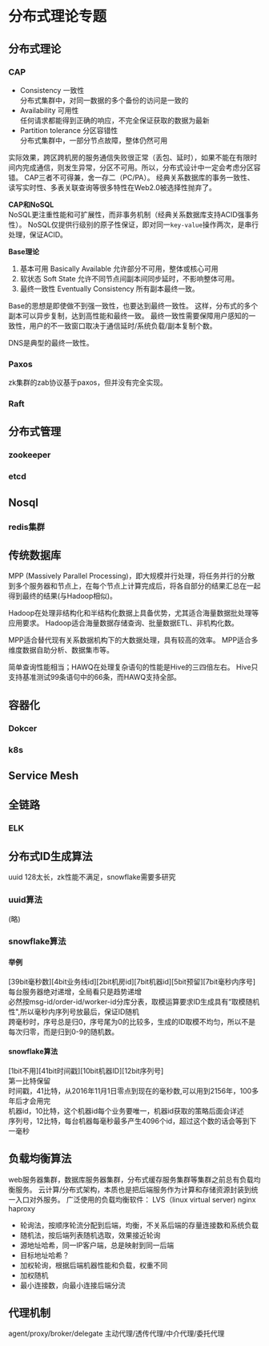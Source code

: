 # 分布式理论专题

## 分布式理论
### CAP
+ Consistency 一致性  
分布式集群中，对同一数据的多个备份的访问是一致的
+ Availability 可用性  
任何请求都能得到正确的响应，不完全保证获取的数据为最新
+ Partition tolerance 分区容错性  
分布式集群中，一部分节点故障，整体仍然可用  

实际效果，跨区跨机房的服务通信失败很正常（丢包、延时），如果不能在有限时间内完成通信，则发生异常，分区不可用。所以，分布式设计中一定会考虑分区容错。
CAP三者不可得兼，舍一存二（PC/PA）。
经典关系数据库的事务一致性、读写实时性、多表关联查询等很多特性在Web2.0被选择性抛弃了。

**CAP和NoSQL**  
NoSQL更注重性能和可扩展性，而非事务机制（经典关系数据库支持ACID强事务性）。
NoSQL仅提供行级别的原子性保证，即对同一`key-value`操作两次，是串行处理，保证ACID。

**Base理论**  
1. 基本可用 Basically Available
允许部分不可用，整体或核心可用
2. 软状态 Soft State
允许不同节点间副本间同步延时，不影响整体可用。
3. 最终一致性 Eventually Consistency
所有副本最终一致。

Base的思想是即使做不到强一致性，也要达到最终一致性。
这样，分布式的多个副本可以异步复制，达到高性能和最终一致。
最终一致性需要保障用户感知的一致性，用户的不一致窗口取决于通信延时/系统负载/副本复制个数。

DNS是典型的最终一致性。

### Paxos
zk集群的zab协议基于paxos，但并没有完全实现。
### Raft

## 分布式管理
### zookeeper

### etcd

## Nosql
### redis集群

## 传统数据库
MPP (Massively Parallel Processing)，即大规模并行处理，将任务并行的分散到多个服务器和节点上，在每个节点上计算完成后，将各自部分的结果汇总在一起得到最终的结果(与Hadoop相似)。

Hadoop在处理非结构化和半结构化数据上具备优势，尤其适合海量数据批处理等应用要求。
Hadoop适合海量数据存储查询、批量数据ETL、非机构化数。

MPP适合替代现有关系数据机构下的大数据处理，具有较高的效率。
MPP适合多维度数据自助分析、数据集市等。

简单查询性能相当；HAWQ在处理复杂语句的性能是Hive的三四倍左右。
Hive只支持基准测试99条语句中的66条，而HAWQ支持全部。

## 容器化
### Dokcer
### k8s

## Service Mesh

## 全链路
### ELK

## 分布式ID生成算法
uuid 128太长，zk性能不满足，snowflake需要多研究
### uuid算法
(略)
### snowflake算法
#### 举例
[39bit毫秒数][4bit业务线id][2bit机房id][7bit机器id][5bit预留][7bit毫秒内序号]  
每台服务器绝对递增，全局看只是趋势递增  
必然按msg-id/order-id/worker-id分库分表，取模运算要求ID生成具有“取模随机性",所以毫秒内序列号放最后，保证ID随机  
跨毫秒时，序号总是归0，序号尾为0的比较多，生成的ID取模不均匀，所以不是每次归零，而是归到0-9的随机数。

#### snowflake算法
[1bit不用][41bit时间戳][10bit机器ID][12bit序列号]  
第一比特保留  
时间戳，41比特，从2016年11月1日零点到现在的毫秒数,可以用到2156年，100多年后才会用完  
机器id，10比特，这个机器id每个业务要唯一，机器id获取的策略后面会详述  
序列号，12比特，每台机器每毫秒最多产生4096个id，超过这个数的话会等到下一毫秒  

## 负载均衡算法
web服务器集群，数据库服务器集群，分布式缓存服务集群等集群之前总有负载均衡服务。
云计算/分布式架构，本质也是把后端服务作为计算和存储资源封装到统一入口对外服务。
广泛使用的负载均衡软件：
LVS（linux virtual server)
nginx
haproxy

+ 轮询法，按顺序轮流分配到后端，均衡，不关系后端的存量连接数和系统负载
+ 随机法，按后端列表随机选取，效果接近轮询
+ 源地址哈希，同一IP客户端，总是映射到同一后端
+ 目标地址哈希？
+ 加权轮询，根据后端机器性能和负载，权重不同
+ 加权随机
+ 最小连接数，向最小连接后端分流

## 代理机制
agent/proxy/broker/delegate
主动代理/透传代理/中介代理/委托代理